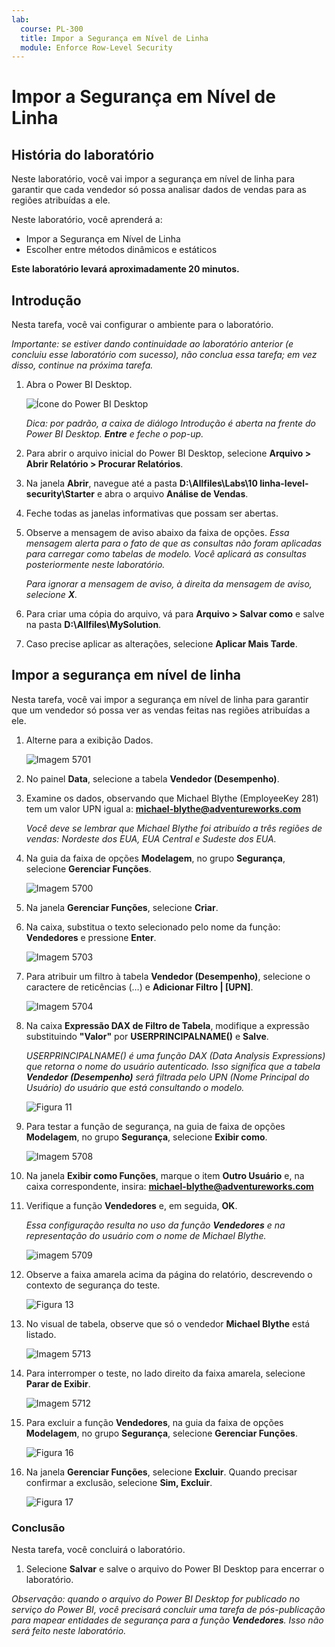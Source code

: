 ```yaml
---
lab:
  course: PL-300
  title: Impor a Segurança em Nível de Linha
  module: Enforce Row-Level Security
---
```



# **Impor a Segurança em Nível de Linha**

## **História do laboratório**

Neste laboratório, você vai impor a segurança em nível de linha para garantir que cada vendedor só possa analisar dados de vendas para as regiões atribuídas a ele.

Neste laboratório, você aprenderá a:

- Impor a Segurança em Nível de Linha
- Escolher entre métodos dinâmicos e estáticos

**Este laboratório levará aproximadamente 20 minutos.**

## **Introdução**

Nesta tarefa, você vai configurar o ambiente para o laboratório.

*Importante: se estiver dando continuidade ao laboratório anterior (e concluiu esse laboratório com sucesso), não conclua essa tarefa; em vez disso, continue na próxima tarefa.*

1. Abra o Power BI Desktop.

    ![Ícone do Power BI Desktop](Linked_image_Files/02-load-data-with-power-query-in-power-bi-desktop_image1.png)

    *Dica: por padrão, a caixa de diálogo Introdução é aberta na frente do Power BI Desktop. **Entre** e feche o pop-up.*

1. Para abrir o arquivo inicial do Power BI Desktop, selecione **Arquivo > Abrir Relatório > Procurar Relatórios**.

1. Na janela **Abrir**, navegue até a pasta **D:\Allfiles\Labs\10 linha-level-security\Starter** e abra o arquivo **Análise de Vendas**.

1. Feche todas as janelas informativas que possam ser abertas.

1. Observe a mensagem de aviso abaixo da faixa de opções. *Essa mensagem alerta para o fato de que as consultas não foram aplicadas para carregar como tabelas de modelo. Você aplicará as consultas posteriormente neste laboratório.*
    
    *Para ignorar a mensagem de aviso, à direita da mensagem de aviso, selecione **X**.*

1. Para criar uma cópia do arquivo, vá para **Arquivo > Salvar como** e salve na pasta **D:\Allfiles\MySolution**.

1. Caso precise aplicar as alterações, selecione **Aplicar Mais Tarde**.

## **Impor a segurança em nível de linha**

Nesta tarefa, você vai impor a segurança em nível de linha para garantir que um vendedor só possa ver as vendas feitas nas regiões atribuídas a ele.

1. Alterne para a exibição Dados.

   ![Imagem 5701](Linked_image_Files/04-configure-data-model-in-power-bi-desktop-advanced_image20.png)

1. No painel **Data**, selecione a tabela **Vendedor (Desempenho)**.


1. Examine os dados, observando que Michael Blythe (EmployeeKey 281) tem um valor UPN igual a: **michael-blythe@adventureworks.com**
    
    *Você deve se lembrar que Michael Blythe foi atribuído a três regiões de vendas: Nordeste dos EUA, EUA Central e Sudeste dos EUA.*

1. Na guia da faixa de opções **Modelagem**, no grupo **Segurança**, selecione **Gerenciar Funções**.

    ![Imagem 5700](Linked_image_Files/04-configure-data-model-in-power-bi-desktop-advanced_image21.png)

1. Na janela **Gerenciar Funções**, selecione **Criar**.

1. Na caixa, substitua o texto selecionado pelo nome da função: **Vendedores** e pressione **Enter**.

   ![Imagem 5703](Linked_image_Files/04-configure-data-model-in-power-bi-desktop-advanced_image23.png)

1. Para atribuir um filtro à tabela **Vendedor (Desempenho)**, selecione o caractere de reticências (…) e **Adicionar Filtro \| [UPN]**.

   ![Imagem 5704](Linked_image_Files/04-configure-data-model-in-power-bi-desktop-advanced_image24.png)

1. Na caixa **Expressão DAX de Filtro de Tabela**, modifique a expressão substituindo **"Valor"** por **USERPRINCIPALNAME()** e **Salve**.
    
    *USERPRINCIPALNAME() é uma função DAX (Data Analysis Expressions) que retorna o nome do usuário autenticado. Isso significa que a tabela **Vendedor (Desempenho)** será filtrada pelo UPN (Nome Principal do Usuário) do usuário que está consultando o modelo.*

   ![Figura 11](Linked_image_Files/04-configure-data-model-in-power-bi-desktop-advanced_image25.png)

1. Para testar a função de segurança, na guia de faixa de opções **Modelagem**, no grupo **Segurança**, selecione **Exibir como**.

   ![Imagem 5708](Linked_image_Files/04-configure-data-model-in-power-bi-desktop-advanced_image27.png)

1. Na janela **Exibir como Funções**, marque o item **Outro Usuário** e, na caixa correspondente, insira: **michael-blythe@adventureworks.com**

1. Verifique a função **Vendedores** e, em seguida, **OK**.
    
    *Essa configuração resulta no uso da função **Vendedores** e na representação do usuário com o nome de Michael Blythe.*

   ![imagem 5709](Linked_image_Files/04-configure-data-model-in-power-bi-desktop-advanced_image28.png)

1. Observe a faixa amarela acima da página do relatório, descrevendo o contexto de segurança do teste.

   ![Figura 13](Linked_image_Files/04-configure-data-model-in-power-bi-desktop-advanced_image30.png)

1. No visual de tabela, observe que só o vendedor **Michael Blythe** está listado.

   ![Imagem 5713](Linked_image_Files/04-configure-data-model-in-power-bi-desktop-advanced_image31.png)

1. Para interromper o teste, no lado direito da faixa amarela, selecione **Parar de Exibir**.

   ![Imagem 5712](Linked_image_Files/04-configure-data-model-in-power-bi-desktop-advanced_image32.png)

1. Para excluir a função **Vendedores**, na guia da faixa de opções **Modelagem**, no grupo **Segurança**, selecione **Gerenciar Funções**.

   ![Figura 16](Linked_image_Files/04-configure-data-model-in-power-bi-desktop-advanced_image33.png)

1. Na janela **Gerenciar Funções**, selecione **Excluir**. Quando precisar confirmar a exclusão, selecione **Sim, Excluir**.

   ![Figura 17](Linked_image_Files/04-configure-data-model-in-power-bi-desktop-advanced_image34.png)

### **Conclusão**

Nesta tarefa, você concluirá o laboratório.

1. Selecione **Salvar** e salve o arquivo do Power BI Desktop para encerrar o laboratório.

*Observação: quando o arquivo do Power BI Desktop for publicado no serviço do Power BI, você precisará concluir uma tarefa de pós-publicação para mapear entidades de segurança para a função **Vendedores**. Isso não será feito neste laboratório.*
